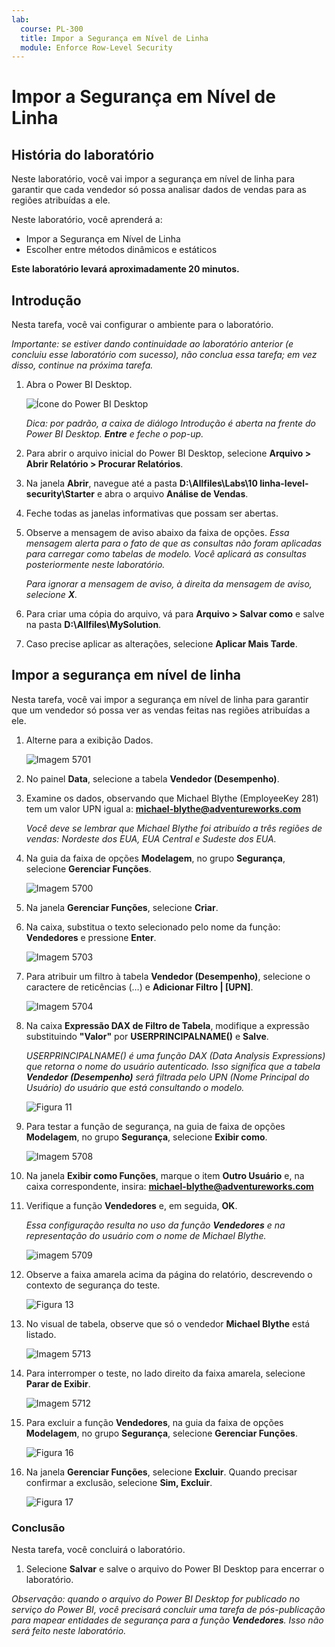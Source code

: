 ```yaml
---
lab:
  course: PL-300
  title: Impor a Segurança em Nível de Linha
  module: Enforce Row-Level Security
---
```



# **Impor a Segurança em Nível de Linha**

## **História do laboratório**

Neste laboratório, você vai impor a segurança em nível de linha para garantir que cada vendedor só possa analisar dados de vendas para as regiões atribuídas a ele.

Neste laboratório, você aprenderá a:

- Impor a Segurança em Nível de Linha
- Escolher entre métodos dinâmicos e estáticos

**Este laboratório levará aproximadamente 20 minutos.**

## **Introdução**

Nesta tarefa, você vai configurar o ambiente para o laboratório.

*Importante: se estiver dando continuidade ao laboratório anterior (e concluiu esse laboratório com sucesso), não conclua essa tarefa; em vez disso, continue na próxima tarefa.*

1. Abra o Power BI Desktop.

    ![Ícone do Power BI Desktop](Linked_image_Files/02-load-data-with-power-query-in-power-bi-desktop_image1.png)

    *Dica: por padrão, a caixa de diálogo Introdução é aberta na frente do Power BI Desktop. **Entre** e feche o pop-up.*

1. Para abrir o arquivo inicial do Power BI Desktop, selecione **Arquivo > Abrir Relatório > Procurar Relatórios**.

1. Na janela **Abrir**, navegue até a pasta **D:\Allfiles\Labs\10 linha-level-security\Starter** e abra o arquivo **Análise de Vendas**.

1. Feche todas as janelas informativas que possam ser abertas.

1. Observe a mensagem de aviso abaixo da faixa de opções. *Essa mensagem alerta para o fato de que as consultas não foram aplicadas para carregar como tabelas de modelo. Você aplicará as consultas posteriormente neste laboratório.*
    
    *Para ignorar a mensagem de aviso, à direita da mensagem de aviso, selecione **X**.*

1. Para criar uma cópia do arquivo, vá para **Arquivo > Salvar como** e salve na pasta **D:\Allfiles\MySolution**.

1. Caso precise aplicar as alterações, selecione **Aplicar Mais Tarde**.

## **Impor a segurança em nível de linha**

Nesta tarefa, você vai impor a segurança em nível de linha para garantir que um vendedor só possa ver as vendas feitas nas regiões atribuídas a ele.

1. Alterne para a exibição Dados.

   ![Imagem 5701](Linked_image_Files/04-configure-data-model-in-power-bi-desktop-advanced_image20.png)

1. No painel **Data**, selecione a tabela **Vendedor (Desempenho)**.


1. Examine os dados, observando que Michael Blythe (EmployeeKey 281) tem um valor UPN igual a: **michael-blythe@adventureworks.com**
    
    *Você deve se lembrar que Michael Blythe foi atribuído a três regiões de vendas: Nordeste dos EUA, EUA Central e Sudeste dos EUA.*

1. Na guia da faixa de opções **Modelagem**, no grupo **Segurança**, selecione **Gerenciar Funções**.

    ![Imagem 5700](Linked_image_Files/04-configure-data-model-in-power-bi-desktop-advanced_image21.png)

1. Na janela **Gerenciar Funções**, selecione **Criar**.

1. Na caixa, substitua o texto selecionado pelo nome da função: **Vendedores** e pressione **Enter**.

   ![Imagem 5703](Linked_image_Files/04-configure-data-model-in-power-bi-desktop-advanced_image23.png)

1. Para atribuir um filtro à tabela **Vendedor (Desempenho)**, selecione o caractere de reticências (…) e **Adicionar Filtro \| [UPN]**.

   ![Imagem 5704](Linked_image_Files/04-configure-data-model-in-power-bi-desktop-advanced_image24.png)

1. Na caixa **Expressão DAX de Filtro de Tabela**, modifique a expressão substituindo **"Valor"** por **USERPRINCIPALNAME()** e **Salve**.
    
    *USERPRINCIPALNAME() é uma função DAX (Data Analysis Expressions) que retorna o nome do usuário autenticado. Isso significa que a tabela **Vendedor (Desempenho)** será filtrada pelo UPN (Nome Principal do Usuário) do usuário que está consultando o modelo.*

   ![Figura 11](Linked_image_Files/04-configure-data-model-in-power-bi-desktop-advanced_image25.png)

1. Para testar a função de segurança, na guia de faixa de opções **Modelagem**, no grupo **Segurança**, selecione **Exibir como**.

   ![Imagem 5708](Linked_image_Files/04-configure-data-model-in-power-bi-desktop-advanced_image27.png)

1. Na janela **Exibir como Funções**, marque o item **Outro Usuário** e, na caixa correspondente, insira: **michael-blythe@adventureworks.com**

1. Verifique a função **Vendedores** e, em seguida, **OK**.
    
    *Essa configuração resulta no uso da função **Vendedores** e na representação do usuário com o nome de Michael Blythe.*

   ![imagem 5709](Linked_image_Files/04-configure-data-model-in-power-bi-desktop-advanced_image28.png)

1. Observe a faixa amarela acima da página do relatório, descrevendo o contexto de segurança do teste.

   ![Figura 13](Linked_image_Files/04-configure-data-model-in-power-bi-desktop-advanced_image30.png)

1. No visual de tabela, observe que só o vendedor **Michael Blythe** está listado.

   ![Imagem 5713](Linked_image_Files/04-configure-data-model-in-power-bi-desktop-advanced_image31.png)

1. Para interromper o teste, no lado direito da faixa amarela, selecione **Parar de Exibir**.

   ![Imagem 5712](Linked_image_Files/04-configure-data-model-in-power-bi-desktop-advanced_image32.png)

1. Para excluir a função **Vendedores**, na guia da faixa de opções **Modelagem**, no grupo **Segurança**, selecione **Gerenciar Funções**.

   ![Figura 16](Linked_image_Files/04-configure-data-model-in-power-bi-desktop-advanced_image33.png)

1. Na janela **Gerenciar Funções**, selecione **Excluir**. Quando precisar confirmar a exclusão, selecione **Sim, Excluir**.

   ![Figura 17](Linked_image_Files/04-configure-data-model-in-power-bi-desktop-advanced_image34.png)

### **Conclusão**

Nesta tarefa, você concluirá o laboratório.

1. Selecione **Salvar** e salve o arquivo do Power BI Desktop para encerrar o laboratório.

*Observação: quando o arquivo do Power BI Desktop for publicado no serviço do Power BI, você precisará concluir uma tarefa de pós-publicação para mapear entidades de segurança para a função **Vendedores**. Isso não será feito neste laboratório.*
